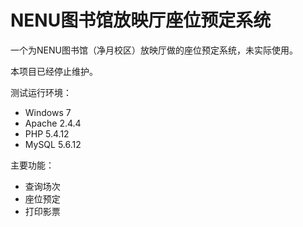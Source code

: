 # NENU图书馆放映厅座位预定系统

一个为NENU图书馆（净月校区）放映厅做的座位预定系统，未实际使用。

本项目已经停止维护。

测试运行环境：
* Windows 7
* Apache 2.4.4
* PHP 5.4.12
* MySQL 5.6.12

主要功能：
* 查询场次
* 座位预定
* 打印影票
